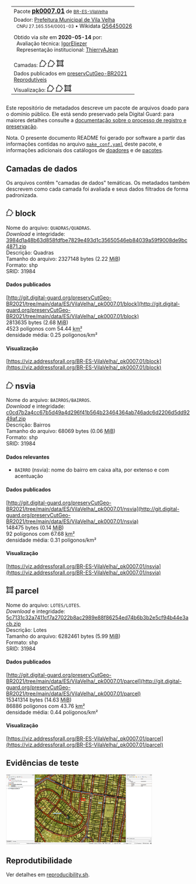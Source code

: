 <aside>
<table align="right" style="padding: 1em">
<tr><td>Pacote <a target="_git" title="link canônico para o git deste pacote" href="http://git.digital-guard.org/preserv-BR/blob/main/data/ES/VilaVelha/_pk0007.01"><big><b>pk0007.01</b></big></a> de <small><a target="_osmcodes" title="Jurisdição" href="https://osm.codes/BR-ES-VilaVelha">BR-ES-VilaVelha</a></small>
</td></tr>
<tr><td>
Doador: <a rel="external" target="_doador" href="https://www.vilavelha.es.gov.br/">Prefeitura Municipal de Vila Velha</a>
<br/>&nbsp; <small>CNPJ 27.165.554/0001-03</small> • Wikidata <a rel="external" target="_doador" title="link descritor Wikidata do doador" href="https://www.wikidata.org/wiki/Q56450026">Q56450026</a></small><br/>

Obtido via <i>site</i> em <b>2020-05-14</b> por:
<br/>&nbsp; Avaliação técnica: <a rel="external" target="_gitPerson" title="usuário Git" href="https://github.com/IgorEliezer">IgorEliezer</a>
<br/>&nbsp; Representação institucional: <a rel="external" target="_gitPerson" title="usuário Git" href="https://github.com/ThierryAJean">ThierryAJean</a><br/>
</td></tr>
<tr><td>Camadas: <a title="block" href="#-block"><img src="https://raw.githubusercontent.com/digital-guard/preserv/main/docs/assets/layerIcon-block.png" alt="block" width="20"/></a> <a title="nsvia" href="#-nsvia"><img src="https://raw.githubusercontent.com/digital-guard/preserv/main/docs/assets/layerIcon-nsvia.png" alt="nsvia" width="20"/></a> <a title="parcel" href="#-parcel"><img src="https://raw.githubusercontent.com/digital-guard/preserv/main/docs/assets/layerIcon-parcel.png" alt="parcel" width="20"/></a> </td></tr>
<tr><td>Dados publicados em <a href="http://git.digital-guard.org/preservCutGeo-BR2021/tree/main/data/ES/VilaVelha/_pk0007.01">preservCutGeo-BR2021</a><br/><a href="#reprodutibilidade">Reprodutíveis</a></td></tr>
<tr><td>Visualização: <a title="block" href="https://viz.addressforall.org/BR-ES-VilaVelha/_pk0007.01/block"><img src="https://raw.githubusercontent.com/digital-guard/preserv/main/docs/assets/layerIcon-block.png" alt="block" width="20"/></a> <a title="nsvia" href="https://viz.addressforall.org/BR-ES-VilaVelha/_pk0007.01/nsvia"><img src="https://raw.githubusercontent.com/digital-guard/preserv/main/docs/assets/layerIcon-nsvia.png" alt="nsvia" width="20"/></a> <a title="parcel" href="https://viz.addressforall.org/BR-ES-VilaVelha/_pk0007.01/parcel"><img src="https://raw.githubusercontent.com/digital-guard/preserv/main/docs/assets/layerIcon-parcel.png" alt="parcel" width="20"/></a> </td></tr>
</table>
</aside>

<section>

Este repositório de metadados descreve um pacote de arquivos doado para o domínio público. Ele está sendo preservado pela Digital Guard: para maiores detalhes consulte a [documentação sobre o processo de registro e preservação](https://wiki.addressforall.org/doc/Documentação_Digital-guard).

Nota. O presente documento README foi gerado por software a partir das informações contidas no arquivo [`make_conf.yaml`](http://git.digital-guard.org/preserv-BR/blob/main/data/ES/VilaVelha/_pk0007.01/make_conf.yaml) deste pacote, e informações adicionais dos catálogos de [doadores](https://git.digital-guard.org/preserv-BR/blob/main/data/donor.csv) e de [pacotes](https://git.digital-guard.org/preserv-BR/blob/main/data/donatedPack.csv).

# Camadas de dados

Os arquivos contêm "camadas de dados" temáticas. Os metadados também descrevem como cada camada foi avaliada e seus dados filtrados de forma padronizada.

## <img src="https://raw.githubusercontent.com/digital-guard/preserv/main/docs/assets/layerIcon-block.png" alt="block" width="20"/> block

Nome do arquivo: `QUADRAS/QUADRAS`.<br/>*Download* e integridade: [3984d1a48b63d858fdfbe7829e493d1c35650546eb84039a59f9008de9bc4871.zip](http://dl.digital-guard.org/3984d1a48b63d858fdfbe7829e493d1c35650546eb84039a59f9008de9bc4871.zip)<br/>Descrição: Quadras<br/>Tamanho do arquivo: 2327148 bytes (2.22 <abbr title="mebibyte">MiB</abbr>)<br/>Formato: shp<br/>SRID: 31984

#### Dados publicados
[http://git.digital-guard.org/preservCutGeo-BR2021/tree/main/data/ES/VilaVelha/_pk0007.01/block](http://git.digital-guard.org/preservCutGeo-BR2021/tree/main/data/ES/VilaVelha/_pk0007.01/block)<br/>2813635 bytes (2.68 <abbr title="mebibyte">MiB</abbr>)<br/>4523 polígonos com 54.44 <abbr title="quilômetros quadrados">km²</abbr><br/>densidade média: 0.25 polígonos/km²

#### Visualização
[https://viz.addressforall.org/BR-ES-VilaVelha/_pk0007.01/block](https://viz.addressforall.org/BR-ES-VilaVelha/_pk0007.01/block)
## <img src="https://raw.githubusercontent.com/digital-guard/preserv/main/docs/assets/layerIcon-nsvia.png" alt="nsvia" width="20"/> nsvia

Nome do arquivo: `BAIRROS/BAIRROS`.<br/>*Download* e integridade: [c0cd7b2a4cc67b5d49a4d296f41b564b23464364ab746adc6d2206d5dd9249af.zip](http://dl.digital-guard.org/c0cd7b2a4cc67b5d49a4d296f41b564b23464364ab746adc6d2206d5dd9249af.zip)<br/>Descrição: Bairros<br/>Tamanho do arquivo: 68069 bytes (0.06 <abbr title="mebibyte">MiB</abbr>)<br/>Formato: shp<br/>SRID: 31984

#### Dados relevantes
* `BAIRRO` (nsvia): nome do bairro em caixa alta, por extenso e com acentuação

#### Dados publicados
[http://git.digital-guard.org/preservCutGeo-BR2021/tree/main/data/ES/VilaVelha/_pk0007.01/nsvia](http://git.digital-guard.org/preservCutGeo-BR2021/tree/main/data/ES/VilaVelha/_pk0007.01/nsvia)<br/>148475 bytes (0.14 <abbr title="mebibyte">MiB</abbr>)<br/>92 polígonos com 67.68 <abbr title="quilômetros quadrados">km²</abbr><br/>densidade média: 0.31 polígonos/km²

#### Visualização
[https://viz.addressforall.org/BR-ES-VilaVelha/_pk0007.01/nsvia](https://viz.addressforall.org/BR-ES-VilaVelha/_pk0007.01/nsvia)
## <img src="https://raw.githubusercontent.com/digital-guard/preserv/main/docs/assets/layerIcon-parcel.png" alt="parcel" width="20"/> parcel

Nome do arquivo: `LOTES/LOTES`.<br/>*Download* e integridade: [5c7131c32a7411cf7a27022b8ac2989e88f86254ed74b6b3b2e5cf94b44e3acb.zip](http://dl.digital-guard.org/5c7131c32a7411cf7a27022b8ac2989e88f86254ed74b6b3b2e5cf94b44e3acb.zip)<br/>Descrição: Lotes<br/>Tamanho do arquivo: 6282461 bytes (5.99 <abbr title="mebibyte">MiB</abbr>)<br/>Formato: shp<br/>SRID: 31984

#### Dados publicados
[http://git.digital-guard.org/preservCutGeo-BR2021/tree/main/data/ES/VilaVelha/_pk0007.01/parcel](http://git.digital-guard.org/preservCutGeo-BR2021/tree/main/data/ES/VilaVelha/_pk0007.01/parcel)<br/>15341314 bytes (14.63 <abbr title="mebibyte">MiB</abbr>)<br/>86886 polígonos com 43.76 <abbr title="quilômetros quadrados">km²</abbr><br/>densidade média: 0.44 polígonos/km²

#### Visualização
[https://viz.addressforall.org/BR-ES-VilaVelha/_pk0007.01/parcel](https://viz.addressforall.org/BR-ES-VilaVelha/_pk0007.01/parcel)

# Evidências de teste
<img src="qgis.png" width="400"/>

</section>
<section>

# Reprodutibilidade

Ver detalhes em [reproducibility.sh](reproducibility.sh).

</section>

